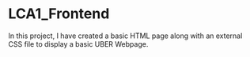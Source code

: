 # LCA1_Frontend
In this project, I have created a basic HTML page  along with an external CSS file to display a basic UBER Webpage.
